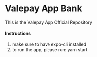 # Valepay App Bank

This is the Valepay App Official Repository

#### Instructions
1. make sure to have expo-cli installed
2. to run the app, please run: yarn start
